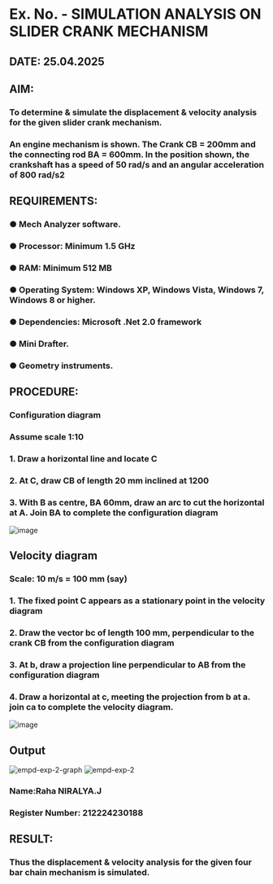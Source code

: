 # Ex. No.  - SIMULATION ANALYSIS ON SLIDER CRANK MECHANISM

## DATE: 25.04.2025

## AIM:
###   To determine & simulate the displacement & velocity analysis for the given slider crank mechanism. 
###   An engine mechanism is shown. The Crank CB = 200mm and the connecting rod BA = 600mm. In the position shown, the crankshaft has a speed of 50 rad/s and an angular acceleration of 800 rad/s2


## REQUIREMENTS:
###   ●	Mech Analyzer software.
###   ●	Processor: Minimum 1.5 GHz
###   ●	RAM: Minimum 512 MB
###   ●	Operating System: Windows XP, Windows Vista, Windows 7, Windows 8 or higher.
###   ●	Dependencies: Microsoft .Net 2.0 framework
###   ●	Mini Drafter.
###   ●	Geometry instruments.

## PROCEDURE:
###  Configuration diagram
###  Assume scale 1:10
###  1. Draw a horizontal line and locate C 
###  2. At C, draw CB of length 20 mm inclined at 1200 
###  3. With B as centre, BA 60mm, draw an arc to cut the horizontal at A. Join BA to complete the configuration diagram 

![image](https://github.com/Sellakumar1987/Ex.-No.2---SIMULATION-ANALYSIS-ON-SLIDER-CRANK-MECHANISM/assets/113594316/0e905314-0fc5-4e13-a513-67c95aced702)




## Velocity diagram
###  Scale: 10 m/s = 100 mm (say) 
###  1. The fixed point C appears as a stationary point in the velocity diagram 
###  2. Draw the vector bc of length 100 mm, perpendicular to the crank CB from the configuration diagram 
###  3. At b, draw a projection line perpendicular to AB from the configuration diagram 
###  4. Draw a horizontal at c, meeting the projection from b at a. join ca to complete the velocity diagram.

![image](https://github.com/Sellakumar1987/Ex.-No.2---SIMULATION-ANALYSIS-ON-SLIDER-CRANK-MECHANISM/assets/113594316/23ca1772-5a92-4b8b-a8bc-e149da33d297)



## Output
![empd-exp-2-graph](https://github.com/user-attachments/assets/2a17d0fb-2b4e-4273-b530-f8c3cde03bc7) 
![empd-exp-2](https://github.com/user-attachments/assets/411a8940-802b-4533-885c-290002decbf9)




### Name:Raha NIRALYA.J
### Register Number: 212224230188

## RESULT:
### Thus the displacement & velocity analysis for the given four bar chain mechanism is simulated.
